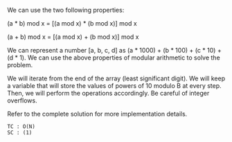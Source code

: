 We can use the two following properties:

(a * b) mod x = [(a mod x) * (b mod x)] mod x

(a + b) mod x = [(a mod x) + (b mod x)] mod x


We can represent a number [a, b, c, d] as (a * 1000) + (b * 100) + (c * 10) + (d * 1).
We can use the above properties of modular arithmetic to solve the problem.

We will iterate from the end of the array (least significant digit).
We will keep a variable that will store the values of powers of 10 modulo B at every step.
Then, we will perform the operations accordingly.
Be careful of integer overflows.

Refer to the complete solution for more implementation details.

    TC : O(N)
    SC : (1)